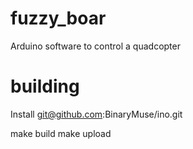fuzzy_boar
==========

Arduino software to control a quadcopter

building
========

Install git@github.com:BinaryMuse/ino.git

make build
make upload
